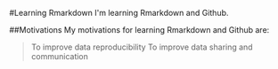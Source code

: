 #Learning Rmarkdown
I'm learning Rmarkdown and Github.

##Motivations
My motivations for learning Rmarkdown and Github are:

> To improve data reproducibility
> To improve data sharing and communication
